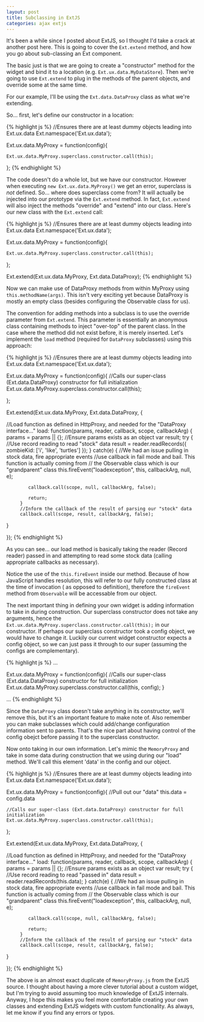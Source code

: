 ```yaml
---
layout: post
title: Subclassing in ExtJS
categories: ajax extjs
---
```


It's been a while since I posted about ExtJS, so I thought I'd take a crack at another post here.  This is going to cover the `Ext.extend` method, and how you go about sub-classing an Ext component.

The basic just is that we are going to create a "constructor" method for the widget and bind it to a location (e.g. `Ext.ux.data.MyDataStore`).  Then we're going to use `Ext.extend` to plug in the methods of the parent objects, and override some at the same time.

For our example, I'll be using the `Ext.data.DataProxy` class as what we're extending.

So... first, let's define our constructor in a location:

{% highlight js %}
//Ensures there are at least dummy objects leading into Ext.ux.data
Ext.namespace('Ext.ux.data');

Ext.ux.data.MyProxy = function(config){

    Ext.ux.data.MyProxy.superclass.constructor.call(this);

};
{% endhighlight %}

The code doesn't do a whole lot, but we have our constructor.  However when executing `new Ext.ux.data.MyProxy()` we get an error, superclass is *not* defined.  So... where does superclass come from?  It will actually be injected into our prototype via the `Ext.extend` method.   In fact, `Ext.extend` will also inject the methods "override" and "extend" into our class.  Here's our new class with the `Ext.extend` call:


{% highlight js %}
//Ensures there are at least dummy objects leading into Ext.ux.data
Ext.namespace('Ext.ux.data');

Ext.ux.data.MyProxy = function(config){

    Ext.ux.data.MyProxy.superclass.constructor.call(this);

};

Ext.extend(Ext.ux.data.MyProxy, Ext.data.DataProxy);
{% endhighlight %}

Now we can make use of DataProxy methods from within MyProxy using `this.methodName(args)`.   This isn't very exciting yet because DataProxy is mostly an empty class (besides configuring the Observable class for us).

The convention for adding methods into a subclass is to use the override parameter from `Ext.extend`.   This parameter is essentially an anonymous class containing methods to inject "over-top" of the parent class.  In the case where the method did not exist before, it is merely inserted.  Let's implement the `load` method (required for `DataProxy` subclasses) using this approach:

{% highlight js %}
//Ensures there are at least dummy objects leading into Ext.ux.data
Ext.namespace('Ext.ux.data');

Ext.ux.data.MyProxy = function(config){
    //Calls our super-class (Ext.data.DataProxy) constructor for full initialization
    Ext.ux.data.MyProxy.superclass.constructor.call(this);

};

Ext.extend(Ext.ux.data.MyProxy, Ext.data.DataProxy, {

   //Load function as defined in HttpProxy, and needed for the "DataProxy interface..."
   load: function(params, reader, callback, scope, callbackArg) {
         params = params || {}; //Ensure params exists as an object
         var result;
         try {
            //Use record reading to read "stock" data
            result = reader.readRecords({ zombieKid: ['i', 'like', 'turtles'] });
         } catch(e) {
           //We had an issue pulling in stock data, fire appropriate events
           //use callback in fail mode and bail.  This function is actually coming from
           // the Observable class which is our "grandparent" class
            this.fireEvent("loadexception", this, callbackArg, null, e);

            callback.call(scope, null, callbackArg, false);

            return;
         }
         //Inform the callback of the result of parsing our "stock" data
         callback.call(scope, result, callbackArg, false);         
   }

});
{% endhighlight %}

As you can see... our load method is basically taking the reader (Record reader) passed in and attempting to read some stock data (calling appropriate callbacks as necessary).

Notice the use of the `this.fireEvent` inside our method.  Because of how JavaScript handles resolution, this will refer to our fully constructed class at the time of invocation ( as opposed to definition), therefore the `fireEvent` method from `Observable` will be accessable from our object.

The next important thing in defining your own widget is adding information to take in during construction.  Our superclass constructor does not take any arguments, hence the `Ext.ux.data.MyProxy.superclass.constructor.call(this);` in our constructor.  If perhaps our superclass constructor took a config object, we would have to change it.   Luckily our current widget constructor expects a config object, so we can just pass it through to our super (assuming the configs are complementary).


{% highlight js %}
...

Ext.ux.data.MyProxy = function(config){
    //Calls our super-class (Ext.data.DataProxy) constructor for full initialization
    Ext.ux.data.MyProxy.superclass.constructor.call(this, config);
}

...
{% endhighlight %}

Since the `DataProxy` class doesn't take anything in its constructor, we'll remove this, but it's an important feature to make note of.  Also remember you can make subclasses which could add/change configuration information sent to parents.  That's the nice part about having control of the config obejct before passing it to the superclass constructor.

Now onto taking in our own information.  Let's mimic the `MemoryProxy` and take in some data during construction that we using during our "load" method.  We'll call this element 'data' in the config and our object.


{% highlight js %}
//Ensures there are at least dummy objects leading into Ext.ux.data
Ext.namespace('Ext.ux.data');

Ext.ux.data.MyProxy = function(config){
    //Pull out our "data"
    this.data = config.data

    //Calls our super-class (Ext.data.DataProxy) constructor for full initialization
    Ext.ux.data.MyProxy.superclass.constructor.call(this);

};

Ext.extend(Ext.ux.data.MyProxy, Ext.data.DataProxy, {

   //Load function as defined in HttpProxy, and needed for the "DataProxy interface..."
   load: function(params, reader, callback, scope, callbackArg) {
         params = params || {}; //Ensure params exists as an object
         var result;
         try {
            //Use record reading to read "passed in" data
            result = reader.readRecords(this.data);
         } catch(e) {
           //We had an issue pulling in stock data, fire appropriate events
           //use callback in fail mode and bail.  This function is actually coming from
           // the Observable class which is our "grandparent" class
            this.fireEvent("loadexception", this, callbackArg, null, e);

            callback.call(scope, null, callbackArg, false);

            return;
         }
         //Inform the callback of the result of parsing our "stock" data
         callback.call(scope, result, callbackArg, false);         
   }

});
{% endhighlight %}

The above is an almost exact duplicate of `MemoryProxy.js` from the ExtJS source.  I thought about having a more clever tutorial about a custom widget, but I'm trying to avoid assuming too much knowledge of ExtJS internals.  Anyway, I hope this makes you feel more comfortable creating your own classes and extending ExtJS widgets with custom functionality.   As always, let me know if you find any errors or typos.
